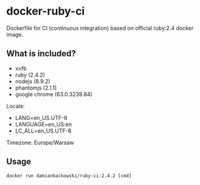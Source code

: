 # docker-ruby-ci

Dockerfile for CI (continuous integration) based on official ruby:2.4 docker image.

## What is included?

* xvfb
* ruby (2.4.2)
* nodejs (8.9.2)
* phantomjs (2.1.1)
* google chrome (63.0.3239.84)

Locale:

* LANG=en_US.UTF-8
* LANGUAGE=en_US:en
* LC_ALL=en_US.UTF-8

Timezone: Europe/Warsaw

## Usage 

```
docker run damianbackowski/ruby-ci:2.4.2 [cmd]
```
